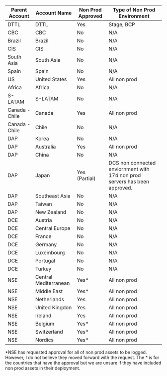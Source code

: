 
|Parent Account |Account Name| Non Prod Approved | Type of Non Prod Environment 
|--|-|--|--|
|DTTL | DTTL | Yes | Stage, BCP
|  CBC| CBC | No| N/A
| Brazil |Brazil| No|N/A
|CIS  |CIS  | No |N/A
| South Asia |South Asia  | No|N/A
| Spain  |Spain  | No|N/A
| US |United States  | Yes|All non prod
| Africa |Africa  | No|N/A
|  S-LATAM |S-LATAM  | No|N/A
|Canada -Chile|Canada  | Yes|All non prod
| Canada -Chile |Chile  |No|N/A
|DAP  |Korea  | No|N/A
| DAP |Australia  | Yes|All non prod
| DAP|China | No|N/A
| DAP | Japan | Yes (Partial) | DCS non connected enviornment with 174 non prod servers has been approved.
| DAP | Southeast Asia | No|N/A
| DAP | Taiwan | No|N/A
| DAP |New Zealand  | No|N/A
| DCE |Austria  | No|N/A
| DCE |Central Europe | No|N/A
| DCE |France | No|N/A
| DCE |Germany| No|N/A
| DCE |Luxembourg| No| N/A
| DCE |Portugal    | No|N/A
| DCE |Turkey   | No|N/A
|NSE  |Central Mediterranean | Yes*|All non prod
| NSE |Middle East  | Yes*|All non prod
|NSE  | Netherlands | Yes|All non prod
| NSE |United Kingdon  | Yes|All non prod
| NSE |Ireland  | Yes|All non prod
| NSE | Belgium| Yes*|All non prod
| NSE |Switzerland | Yes* | All non prod
| NSE |Nordics | Yes* | All non prod


*NSE has requested approval for all of non prod assets to be logged. However, I do not believe they moved forward with the request. The * is for the countries that have the approval but we are unsure if they have included non prod assets in their deployment. 